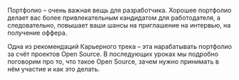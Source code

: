Портфолио – очень важная вещь для разработчика. Хорошее портфолио делает вас более привлекательным кандидатом для работодателя, а следовательно, повышает ваши шансы на приглашение на интервью, на получение оффера. 

Одна из рекомендаций Карьерного трека – эта нарабатывать портфолио за счёт проектов Open Source. В последующих уроках мы подробно поговорим про то, что такое Open Source, зачем нужно принимать в нём участие и как это делать. 
